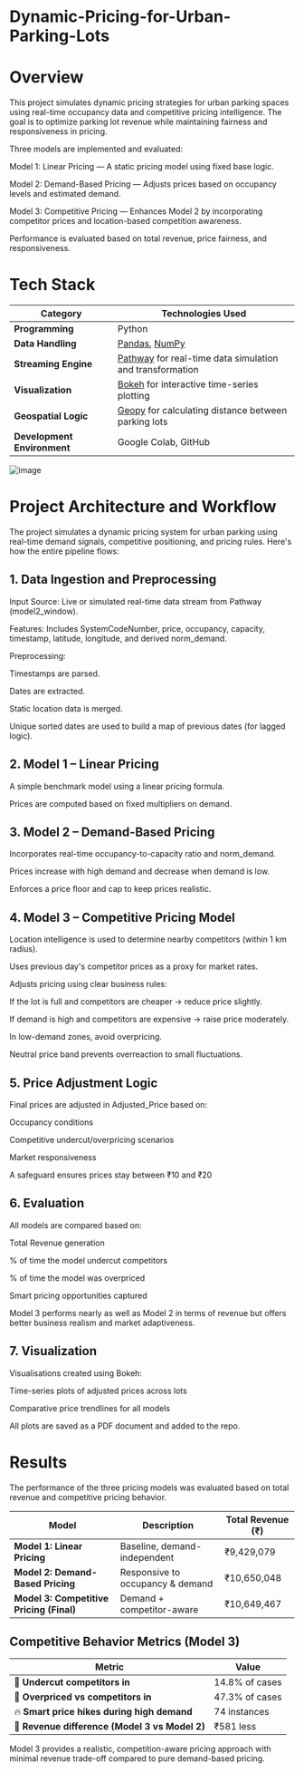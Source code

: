 # Dynamic-Pricing-for-Urban-Parking-Lots
# Overview
This project simulates dynamic pricing strategies for urban parking spaces using real-time occupancy data and competitive pricing intelligence. The goal is to optimize parking lot revenue while maintaining fairness and responsiveness in pricing.

Three models are implemented and evaluated:

Model 1: Linear Pricing — A static pricing model using fixed base logic.

Model 2: Demand-Based Pricing — Adjusts prices based on occupancy levels and estimated demand.

Model 3: Competitive Pricing — Enhances Model 2 by incorporating competitor prices and location-based competition awareness.

Performance is evaluated based on total revenue, price fairness, and responsiveness.

# Tech Stack

| **Category**                | **Technologies Used**                                                                |
| --------------------------- | ------------------------------------------------------------------------------------ |
| **Programming**             | Python                                                                               |
| **Data Handling**           | [Pandas](https://pandas.pydata.org/), [NumPy](https://numpy.org/)                    |
| **Streaming Engine**        | [Pathway](https://pathway.com/) for real-time data simulation and transformation     |
| **Visualization**           | [Bokeh](https://docs.bokeh.org/) for interactive time-series plotting                |
| **Geospatial Logic**        | [Geopy](https://geopy.readthedocs.io/) for calculating distance between parking lots |
| **Development Environment** | Google Colab, GitHub                                                                 |

![image](https://github.com/user-attachments/assets/db9bd0f6-5d9e-40be-acdf-6670a8b6ef31)


#  Project Architecture and Workflow
The project simulates a dynamic pricing system for urban parking using real-time demand signals, competitive positioning, and pricing rules. Here's how the entire pipeline flows:

## 1. Data Ingestion and Preprocessing
Input Source: Live or simulated real-time data stream from Pathway (model2_window).

Features: Includes SystemCodeNumber, price, occupancy, capacity, timestamp, latitude, longitude, and derived norm_demand.

Preprocessing:

Timestamps are parsed.

Dates are extracted.

Static location data is merged.

Unique sorted dates are used to build a map of previous dates (for lagged logic).

## 2. Model 1 – Linear Pricing
A simple benchmark model using a linear pricing formula.

Prices are computed based on fixed multipliers on demand.

## 3. Model 2 – Demand-Based Pricing
Incorporates real-time occupancy-to-capacity ratio and norm_demand.

Prices increase with high demand and decrease when demand is low.

Enforces a price floor and cap to keep prices realistic.

## 4. Model 3 – Competitive Pricing Model
Location intelligence is used to determine nearby competitors (within 1 km radius).

Uses previous day's competitor prices as a proxy for market rates.

Adjusts pricing using clear business rules:

If the lot is full and competitors are cheaper → reduce price slightly.

If demand is high and competitors are expensive → raise price moderately.

In low-demand zones, avoid overpricing.

Neutral price band prevents overreaction to small fluctuations.

## 5. Price Adjustment Logic
Final prices are adjusted in Adjusted_Price based on:

Occupancy conditions

Competitive undercut/overpricing scenarios

Market responsiveness

A safeguard ensures prices stay between ₹10 and ₹20

## 6. Evaluation
All models are compared based on:

Total Revenue generation

% of time the model undercut competitors

% of time the model was overpriced

Smart pricing opportunities captured

Model 3 performs nearly as well as Model 2 in terms of revenue but offers better business realism and market adaptiveness.

## 7. Visualization
Visualisations created using Bokeh:

Time-series plots of adjusted prices across lots

Comparative price trendlines for all models

All plots are saved as a PDF document and added to the repo.

# Results
The performance of the three pricing models was evaluated based on total revenue and competitive pricing behavior.

| Model                                    | Description                      | Total Revenue (₹) |
| ---------------------------------------- | -------------------------------- | ----------------- |
| **Model 1: Linear Pricing**              | Baseline, demand-independent     | ₹9,429,079        |
| **Model 2: Demand-Based Pricing**        | Responsive to occupancy & demand | ₹10,650,048       |
| **Model 3: Competitive Pricing (Final)** | Demand + competitor-aware        | ₹10,649,467       |

## Competitive Behavior Metrics (Model 3)

| Metric                                         | Value          |
| ---------------------------------------------- | -------------- |
| 🔻 **Undercut competitors in**                 | 14.8% of cases |
| 🔺 **Overpriced vs competitors in**            | 47.3% of cases |
| 🔥 **Smart price hikes during high demand**    | 74 instances   |
| 💸 **Revenue difference (Model 3 vs Model 2)** | ₹581 less      |

Model 3 provides a realistic, competition-aware pricing approach with minimal revenue trade-off compared to pure demand-based pricing.
